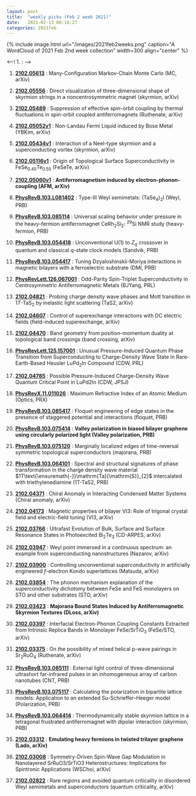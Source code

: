 ```yaml
---
layout: post
title:  "weekly picks (Feb 2 week 2021)"
date:   2021-02-13 00:16:27
categories: 2021feb
---
```


{% include image.html url="/images/2021feb2weeks.png" caption="A WordCloud of 2021 Feb 2nd week collection" width=300 align="center" %}


<--! 1. **[]()** : -->

1. **[2102.05613](http://arxiv.org/abs/2102.05613)** : Many-Configuration Markov-Chain Monte Carlo (MC, arXiv)

1. **[2102.05556](http://arxiv.org/abs/2102.05556)** : Direct visualization of three-dimensional shape of skyrmion strings in a noncentrosymmetric magnet (skyrmion, arXiv)


1. **[2102.05489](http://arxiv.org/abs/2102.05489)** : Suppression of effective spin-orbit coupling by thermal fluctuations in spin-orbit coupled antiferromagnets (Ruthenate, arXiv)

1. **[2102.05052v1](https://arxiv.org/abs/2102.05052v1)** : Non-Landau Fermi Liquid induced by Bose Metal (YBKim, arXiv)

1. **[2102.05434v1](https://arxiv.org/abs/2102.05434v1)** : Interaction of a Neel-type skyrmion and a superconducting vortex (skyrmion, arXiv)

1. **[2102.05116v1](https://arxiv.org/abs/2102.05116v1)** : Origin of Topological Surface Superconductivity in FeSe$_{0.45}$Te$_{0.55}$ (FeSeTe, arXiv)

1. **[2102.05060v1](https://arxiv.org/abs/2102.05060v1)** : **Antiferromagnetism induced by electron-phonon-coupling (AFM, arXiv)**

1. **[PhysRevB.103.L081402](https://link.aps.org/doi/10.1103/PhysRevB.103.L081402)** : Type-III Weyl semimetals: ${({\mathrm{TaSe}}_{4})}_{2}\mathrm{I}$ (Weyl, PRB)

1. **[PhysRevB.103.085114](https://link.aps.org/doi/10.1103/PhysRevB.103.085114)** : Universal scaling behavior under pressure in the heavy-fermion antiferromagnet ${\mathrm{CeRh}}_{2}{\mathrm{Si}}_{2}$: $^{29}\mathrm{Si}$ NMR study (heavy-fermion, PRB)

1. **[PhysRevB.103.054418](https://link.aps.org/doi/10.1103/PhysRevB.103.054418)** : Unconventional U(1) to ${Z}_{q}$ crossover in quantum and classical $q$-state clock models (Sandvik, PRB)

1. **[PhysRevB.103.054417](https://link.aps.org/doi/10.1103/PhysRevB.103.054417)** : Tuning Dzyaloshinskii-Moriya interactions in magnetic bilayers with a ferroelectric substrate (DMI, PRB)

1. **[PhysRevLett.126.067001](https://link.aps.org/doi/10.1103/PhysRevLett.126.067001)** : Odd-Parity Spin-Triplet Superconductivity in Centrosymmetric Antiferromagnetic Metals (BJYang, PRL)


1. **[2102.04821](http://arxiv.org/abs/2102.04821)** : Probing charge density wave phases and Mott transition in $1T$-TaS$_2$ by inelastic light scattering (TaS2, arXiv)

1. **[2102.04607](http://arxiv.org/abs/2102.04607)** : Control of superexchange interactions with DC electric fields (field-induced superexchange, arXiv)

1. **[2102.04470](http://arxiv.org/abs/2102.04470)** : Band geometry from position-momentum duality at topological band crossings (band crossing, arXiv)

1. **[PhysRevLett.125.157001](https://link.aps.org/doi/10.1103/PhysRevLett.125.157001)** : Unusual Pressure-Induced Quantum Phase Transition from Superconducting to Charge-Density Wave State in Rare-Earth-Based Heusler ${\mathrm{LuPd}}_{2}\mathrm{In}$ Compound (CDW, PRL)

1. **[2102.04785](http://arxiv.org/abs/2102.04785)** : Possible Pressure-Induced Charge-Density Wave Quantum Critical Point in LuPd2In (CDW, JPSJ)


1. **[PhysRevX.11.011026](https://link.aps.org/doi/10.1103/PhysRevX.11.011026)** : Maximum Refractive Index of an Atomic Medium (Optics, PRX)

1. **[PhysRevB.103.085417](https://link.aps.org/doi/10.1103/PhysRevB.103.085417)** : Floquet engineering of edge states in the presence of staggered potential and interactions (floquet, PRB)

1. **[PhysRevB.103.075414](https://link.aps.org/doi/10.1103/PhysRevB.103.075414)** : **Valley polarization in biased bilayer graphene using circularly polarized light (Valley polarization, PRB)**

1. **[PhysRevB.103.075120](https://link.aps.org/doi/10.1103/PhysRevB.103.075120)** : Marginally localized edges of time-reversal symmetric topological superconductors (majorana, PRB)

1. **[PhysRevB.103.064101](https://link.aps.org/doi/10.1103/PhysRevB.103.064101)** : Spectral and structural signatures of phase transformation in the charge density wave material $1T\text{\ensuremath{-}}\mathrm{Ta}{\mathrm{S}}_{2}$ intercalated with triethylenediamine (1T-TaS2, PRB)

1. **[2102.04371](http://arxiv.org/abs/2102.04371)** : Chiral Anomaly in Interacting Condensed Matter Systems (Chiral anomaly, arXiv)

1. **[2102.04173](http://arxiv.org/abs/2102.04173)** : Magnetic properties of bilayer VI3: Role of trigonal crystal field and electric-field tuning (VI3, arXiv)


1. **[2102.03766](http://arxiv.org/abs/2102.03766)** : Ultrafast Evolution of Bulk, Surface and Surface Resonance States in Photoexcited Bi$_{2}$Te$_{3}$ (CD-ARPES, arXiv)

1. **[2102.03947](http://arxiv.org/abs/2102.03947)** : Weyl point immersed in a continuous spectrum: an example from superconducting nanostructures (Nazarov, arXiv)

1. **[2102.03900](http://arxiv.org/abs/2102.03900)** : Controlling unconventional superconductivity in artificially engineered $f$-electron Kondo superlattices (Matsuda, arXiv)

1. **[2102.03854](http://arxiv.org/abs/2102.03854)** : The phonon mechanism explanation of the superconductivity dichotomy between FeSe and FeS monolayers on STO and other substrates (STO, arXiv)

1. **[2102.03423](http://arxiv.org/abs/2102.03423)** : **Majorana Bound States Induced by Antiferromagnetic Skyrmion Textures (DLoss, arXiv)**

1. **[2102.03397](http://arxiv.org/abs/2102.03397)** : Interfacial Electron-Phonon Coupling Constants Extracted from Intrinsic Replica Bands in Monolayer FeSe/SrTiO$_3$ (FeSe/STO, arXiv)

1. **[2102.03375](http://arxiv.org/abs/2102.03375)** : On the possibility of mixed helical p-wave pairings in Sr$_2$RuO$_4$ (Ruthenate, arXiv)


1. **[PhysRevB.103.085111](https://link.aps.org/doi/10.1103/PhysRevB.103.085111)** : External light control of three-dimensional ultrashort far-infrared pulses in an inhomogeneous array of carbon nanotubes (CNT, PRB)

1. **[PhysRevB.103.075117](https://link.aps.org/doi/10.1103/PhysRevB.103.075117)** : Calculating the polarization in bipartite lattice models: Application to an extended Su-Schrieffer-Heeger model (Polarization, PRB)

1. **[PhysRevB.103.064414](https://link.aps.org/doi/10.1103/PhysRevB.103.064414)** : Thermodynamically stable skyrmion lattice in a tetragonal frustrated antiferromagnet with dipolar interaction (skyrmion, PRB)



1. **[2102.03312](http://arxiv.org/abs/2102.03312)** : **Emulating heavy fermions in twisted trilayer graphene (Lado, arXiv)**

1. **[2102.03008](http://arxiv.org/abs/2102.03008)** : Symmetry-Driven Spin-Wave Gap Modulation in Nanolayered SrRuO3/SrTiO3 Heterostructures: Implications for Spintronic Applications (WSChoi, arXiv)

1. **[2102.02822](http://arxiv.org/abs/2102.02822)** : Rare regions and avoided quantum criticality in disordered Weyl semimetals and superconductors (quantum criticality, arXiv)
